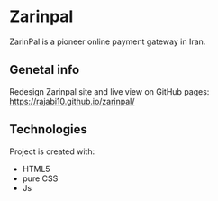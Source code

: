 # Zarinpal
ZarinPal is a pioneer online payment gateway in Iran.
## Genetal info
Redesign Zarinpal site and live view on GitHub pages:
https://rajabi10.github.io/zarinpal/
## Technologies
Project is created with:
- HTML5
- pure CSS
- Js

